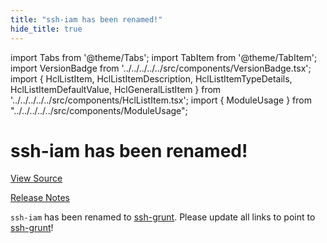 ```yaml
---
title: "ssh-iam has been renamed!"
hide_title: true
---
```


import Tabs from '@theme/Tabs';
import TabItem from '@theme/TabItem';
import VersionBadge from '../../../../../src/components/VersionBadge.tsx';
import { HclListItem, HclListItemDescription, HclListItemTypeDetails, HclListItemDefaultValue, HclGeneralListItem } from '../../../../../src/components/HclListItem.tsx';
import { ModuleUsage } from "../../../../../src/components/ModuleUsage";

<VersionBadge repoTitle="Security Modules" version="0.75.12" lastModifiedVersion="0.13.0"/>

# ssh-iam has been renamed!

<a href="https://github.com/gruntwork-io/terraform-aws-security/tree/v0.75.12/modules/ssh-iam" className="link-button" title="View the source code for this module in GitHub.">View Source</a>

<a href="https://github.com/gruntwork-io/terraform-aws-security/releases/tag/v0.13.0" className="link-button" title="Release notes for only versions which impacted this module.">Release Notes</a>

`ssh-iam` has been renamed to [ssh-grunt](https://github.com/gruntwork-io/terraform-aws-security/tree/v0.75.12/modules/ssh-grunt). Please update all links to point to
[ssh-grunt](https://github.com/gruntwork-io/terraform-aws-security/tree/v0.75.12/modules/ssh-grunt)!

<!-- ##DOCS-SOURCER-START
{
  "originalSources": [
    "https://github.com/gruntwork-io/terraform-aws-security/tree/v0.75.12/modules/ssh-iam/readme.md",
    "https://github.com/gruntwork-io/terraform-aws-security/tree/v0.75.12/modules/ssh-iam/variables.tf",
    "https://github.com/gruntwork-io/terraform-aws-security/tree/v0.75.12/modules/ssh-iam/outputs.tf"
  ],
  "sourcePlugin": "module-catalog-api",
  "hash": "0ba7b868cf93c3033a46a5368a9cb181"
}
##DOCS-SOURCER-END -->
